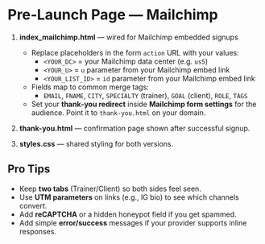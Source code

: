 # Pre‑Launch Page — Mailchimp

1) **index_mailchimp.html** — wired for Mailchimp embedded signups  
   - Replace placeholders in the form `action` URL with your values:
     - `<YOUR_DC>` = your Mailchimp data center (e.g. `us5`)
     - `<YOUR_U>` = `u` parameter from your Mailchimp embed link
     - `<YOUR_LIST_ID>` = `id` parameter from your Mailchimp embed link
   - Fields map to common merge tags:
     - `EMAIL`, `FNAME`, `CITY`, `SPECIALTY` (trainer), `GOAL` (client), `ROLE`, `TAGS`
   - Set your **thank‑you redirect** inside **Mailchimp form settings** for the audience. Point it to `thank-you.html` on your domain.

3) **thank-you.html** — confirmation page shown after successful signup.

4) **styles.css** — shared styling for both versions.



## Pro Tips
- Keep **two tabs** (Trainer/Client) so both sides feel seen.
- Use **UTM parameters** on links (e.g., IG bio) to see which channels convert.
- Add **reCAPTCHA** or a hidden honeypot field if you get spammed.
- Add simple **error/success** messages if your provider supports inline responses.
